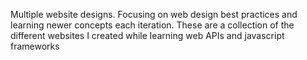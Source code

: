 Multiple website designs. Focusing on web design best practices and learning newer concepts each iteration. These are a collection of the different websites I created while learning web APIs and javascript frameworks
